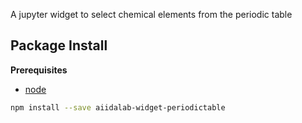 A jupyter widget to select chemical elements from the periodic table

Package Install
---------------

**Prerequisites**
- [node](http://nodejs.org/)

```bash
npm install --save aiidalab-widget-periodictable
```
